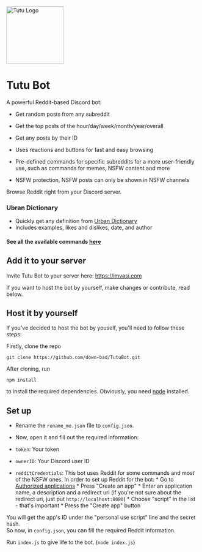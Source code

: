 <img width="150" height="150" alt="Tutu Logo" src="https://imvasi.com/images/tutu_logo_square.png">

# Tutu Bot

A powerful Reddit-based Discord bot:

*   Get random posts from any subreddit
*   Get the top posts of the hour/day/week/month/year/overall
*   Get any posts by their ID  

*   Uses reactions and buttons for fast and easy browsing
*   Pre-defined commands for specific subreddits for a more user-friendly use, such as commands for memes, NSFW content and more
*   NSFW protection, NSFW posts can only be shown in NSFW channels  

Browse Reddit right from your Discord server.

### Ubran Dictionary
*   Quickly get any definition from [Urban Dictionary](https://www.urbandictionary.com/)
*   Includes examples, likes and dislikes, date, and author

#### See all the available commands [here](https://imvasi.com/#commands)

## Add it to your server

Invite Tutu Bot to your server here: https://imvasi.com

If you want to host the bot by yourself, make changes or contribute, read below.

## Host it by yourself

If you've decided to host the bot by youself, you'll need to follow these steps:  

Firstly, clone the repo
```
git clone https://github.com/down-bad/TutuBot.git
```
After cloning, run
```
npm install
```
to install the required dependencies. Obviously, you need [node](https://nodejs.org/en/) installed.

## Set up

*   Rename the `rename_me.json` file to `config.json`.
*   Now, open it and fill out the required information:
  *   `token`: Your token
  *   `ownerID`: Your Discord user ID

  *   `redditCredentials`: This bot uses Reddit for some commands and most of the NSFW ones. In order to set up Reddit for the bot:
    *   Go to [Authorized applications](https://reddit.com/prefs/apps/)
    *   Press "Create an app"
    *   Enter an application name, a description and a redirect uri (if you're not sure about the redirect uri, just put `http://localhost:8080`)
    *   Choose "script" in the list - that's important
    *   Press the "Create app" button

You will get the app's ID under the "personal use script" line and the secret hash.  
So now, in `config.json`, you can fill the required Reddit information.  

Run `index.js` to give life to the bot. (`node index.js`)  


